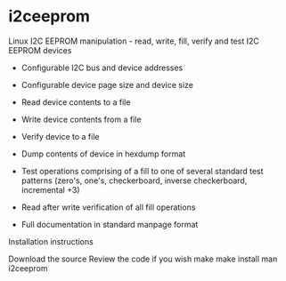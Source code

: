 i2ceeprom
=========

Linux I2C EEPROM manipulation - read, write, fill, verify and test I2C EEPROM devices

- Configurable I2C bus and device addresses
- Configurable device page size and device size

- Read device contents to a file
- Write device contents from a file
- Verify device to a file
- Dump contents of device in hexdump format

- Test operations comprising of a fill to one of several standard test patterns
  (zero's, one's, checkerboard, inverse checkerboard, incremental +3)

- Read after write verification of all fill operations

- Full documentation in standard manpage format


Installation instructions

Download the source
Review the code if you wish
make
make install
man i2ceeprom

